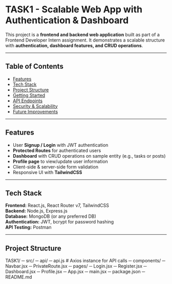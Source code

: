 # TASK1 - Scalable Web App with Authentication & Dashboard

This project is a **frontend and backend web application** built as part of a Frontend Developer Intern assignment. It demonstrates a scalable structure with **authentication, dashboard features, and CRUD operations**.

---

## Table of Contents

- [Features](#features)  
- [Tech Stack](#tech-stack)  
- [Project Structure](#project-structure)  
- [Getting Started](#getting-started)  
- [API Endpoints](#api-endpoints)  
- [Security & Scalability](#security--scalability)  
- [Future Improvements](#future-improvements)  

---

## Features

- User **Signup / Login** with JWT authentication  
- **Protected Routes** for authenticated users  
- **Dashboard** with CRUD operations on sample entity (e.g., tasks or posts)  
- **Profile page** to view/update user information  
- Client-side & server-side form validation  
- Responsive UI with **TailwindCSS**  

---

## Tech Stack

**Frontend:** React.js, React Router v7, TailwindCSS  
**Backend:** Node.js, Express.js  
**Database:** MongoDB (or any preferred DB)  
**Authentication:** JWT, bcrypt for password hashing  
**API Testing:** Postman  

---

## Project Structure

TASK1/
─ src/
 ─ api/
  ─ api.js # Axios instance for API calls
 ─ components/
  ─ Navbar.jsx
  ─ PrivateRoute.jsx
 ─ pages/
  ─ Login.jsx
  ─ Register.jsx
  ─ Dashboard.jsx
  ─ Profile.jsx
 ─ App.jsx
 ─ main.jsx
─ package.json
─ README.md
